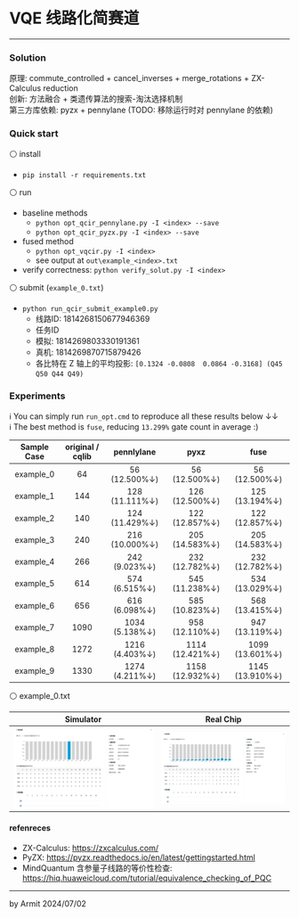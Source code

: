 # VQE 线路化简赛道

----

### Solution

原理: commute_controlled + cancel_inverses + merge_rotations + ZX-Calculus reduction  
创新: 方法融合 + 类遗传算法的搜索-淘汰选择机制  
第三方库依赖: pyzx + pennylane (TODO: 移除运行时对 pennylane 的依赖) 


### Quick start

⚪ install

- `pip install -r requirements.txt`

⚪ run
 
- baseline methods
  - `python opt_qcir_pennylane.py -I <index> --save`
  - `python opt_qcir_pyzx.py -I <index> --save`
- fused method
  - `python opt_vqcir.py -I <index>`
  - see output at `out\example_<index>.txt`
- verify correctness: `python verify_solut.py -I <index>`

⚪ submit (`example_0.txt`)

- `python run_qcir_submit_example0.py`
  - 线路ID: 1814268150677946369
  - 任务ID
   - 模拟: 1814269803330191361
   - 真机: 1814269870715879426
  - 各比特在 Z 轴上的平均投影: `[0.1324 -0.0808  0.0864 -0.3168] (Q45 Q50 Q44 Q49)`


### Experiments

ℹ You can simply run `run_opt.cmd` to reproduce all these results below ↓↓  
ℹ The best method is `fuse`, reducing `13.299%` gate count in average :)  

| Sample Case | original / cqlib | pennlylane | pyxz | fuse |
| :-: | :-: | :-: | :-: | :-: |
| example_0 |   64 |   56 (12.500%↓) |   56 (12.500%↓) |   56 (12.500%↓) |
| example_1 |  144 |  128 (11.111%↓) |  126 (12.500%↓) |  125 (13.194%↓) |
| example_2 |  140 |  124 (11.429%↓) |  122 (12.857%↓) |  122 (12.857%↓) |
| example_3 |  240 |  216 (10.000%↓) |  205 (14.583%↓) |  205 (14.583%↓) |
| example_4 |  266 |  242  (9.023%↓) |  232 (12.782%↓) |  232 (12.782%↓) |
| example_5 |  614 |  574  (6.515%↓) |  545 (11.238%↓) |  534 (13.029%↓) |
| example_6 |  656 |  616  (6.098%↓) |  585 (10.823%↓) |  568 (13.415%↓) |
| example_7 | 1090 | 1034  (5.138%↓) |  958 (12.110%↓) |  947 (13.119%↓) |
| example_8 | 1272 | 1216  (4.403%↓) | 1114 (12.421%↓) | 1099 (13.601%↓) |
| example_9 | 1330 | 1274  (4.211%↓) | 1158 (12.932%↓) | 1145 (13.910%↓) |


⚪ example_0.txt

| Simulator | Real Chip |
| :-: | :-: |
| ![sim-example_0.png](./img/sim-example_0.png) | ![realchip-example_0.png](./img/realchip-example_0.png) |


#### refenreces

- ZX-Calculus: https://zxcalculus.com/
- PyZX: https://pyzx.readthedocs.io/en/latest/gettingstarted.html
- MindQuantum 含参量子线路的等价性检查: https://hiq.huaweicloud.com/tutorial/equivalence_checking_of_PQC

----
by Armit
2024/07/02 
